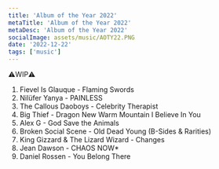 ```yaml
---
title: 'Album of the Year 2022'
metaTitle: 'Album of the Year 2022'
metaDesc: 'Album of the Year 2022'
socialImage: assets/music/AOTY22.PNG
date: '2022-12-22'
tags: ['music']
---
```


⚠️WIP⚠️


1. Fievel Is Glauque - Flaming Swords
2. Nilüfer Yanya - PAINLESS
3. The Callous Daoboys - Celebrity Therapist
4. Big Thief - Dragon New Warm Mountain I Believe In You
5. Alex G - God Save the Animals
6. Broken Social Scene - Old Dead Young (B-Sides & Rarities)
7. King Gizzard & The Lizard Wizard - Changes
8. Jean Dawson - CHAOS NOW*
6. Daniel Rossen - You Belong There